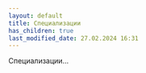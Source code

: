 ```yaml
---
layout: default
title: Специализации
has_children: true
last_modified_date: 27.02.2024 16:31
---
```


Специализации...
